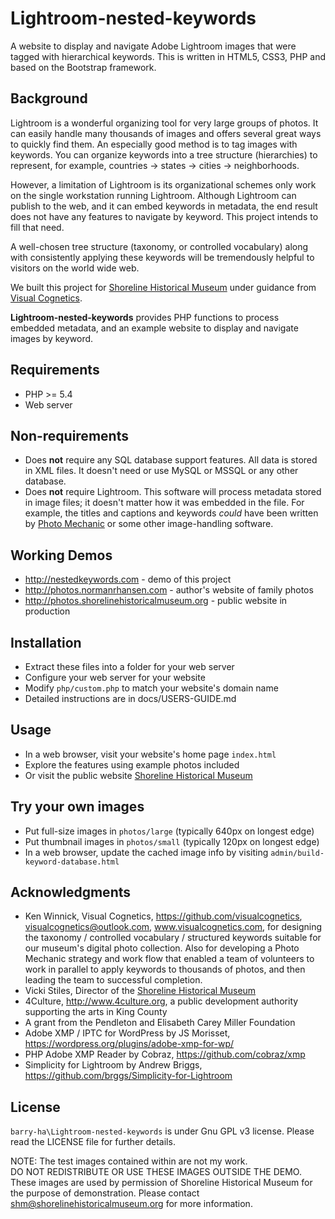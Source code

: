 # Lightroom-nested-keywords

A website to display and navigate Adobe Lightroom images that were tagged with hierarchical keywords.
This is written in HTML5, CSS3, PHP and based on the Bootstrap framework.

## Background

Lightroom is a wonderful organizing tool for very large groups of photos. It can easily handle many thousands of images and offers several great ways to quickly find them. An especially good method is to tag images with keywords. You can organize keywords into a tree structure (hierarchies) to represent, for example, countries -> states -> cities -> neighborhoods.

However, a limitation of Lightroom is its organizational schemes only work on the single workstation running Lightroom. Although Lightroom can publish to the web, and it can embed keywords in metadata, the end result does not have any features to navigate by keyword. This project intends to fill that need.

A well-chosen tree structure (taxonomy, or controlled vocabulary) along with consistently applying these keywords will be tremendously helpful to visitors on the world wide web.

We built this project for [Shoreline Historical Museum](http://photos.shorelinehistoricalmuseum.org/photo-gallery.html) under guidance from [Visual Cognetics](https://visualcognetics.com/photo-archive-deep-search-system-shoreline-historical-musem).

**Lightroom-nested-keywords** provides PHP functions to process embedded metadata, and an example website to display and navigate images by keyword.

## Requirements

* PHP >= 5.4
* Web server

## Non-requirements

* Does **not** require any SQL database support features. All data is stored in XML files. It doesn't need or use MySQL or MSSQL or any other database.
* Does **not** require Lightroom. This software will process metadata stored in image files; it doesn't matter how it was embedded in the file.
For example, the titles and captions and keywords *could* have been written by
[Photo Mechanic](https://home.camerabits.com/) or some other image-handling software.

## Working Demos

* http://nestedkeywords.com - demo of this project
* http://photos.normanrhansen.com - author's website of family photos
* http://photos.shorelinehistoricalmuseum.org - public website in production

## Installation

* Extract these files into a folder for your web server
* Configure your web server for your website
* Modify `php/custom.php` to match your website's domain name
* Detailed instructions are in docs/USERS-GUIDE.md

## Usage

* In a web browser, visit your website's home page `index.html`
* Explore the features using example photos included
* Or visit the public website [Shoreline Historical Museum](http://photos.shorelinehistoricalmuseum.org/photo-gallery.html)

## Try your own images

* Put full-size images in `photos/large` (typically 640px on longest edge)
* Put thumbnail images in `photos/small` (typically 120px on longest edge)
* In a web browser, update the cached image info by visiting `admin/build-keyword-database.html`

## Acknowledgments

* Ken Winnick, Visual Cognetics, https://github.com/visualcognetics, visualcognetics@outlook.com, www.visualcognetics.com, for designing the taxonomy / controlled vocabulary / structured keywords suitable for our museum's digital photo collection. Also for developing a Photo Mechanic strategy and work flow that enabled a team of volunteers to work in parallel to apply keywords to thousands of photos, and then leading the team to successful completion.
* Vicki Stiles, Director of the [Shoreline Historical Museum](http://photos.shorelinehistoricalmuseum.org/photo-gallery.html)
* 4Culture, http://www.4culture.org, a public development authority supporting the arts in King County
* A grant from the Pendleton and Elisabeth Carey Miller Foundation
* Adobe XMP / IPTC for WordPress by JS Morisset, https://wordpress.org/plugins/adobe-xmp-for-wp/  
* PHP Adobe XMP Reader by Cobraz, https://github.com/cobraz/xmp
* Simplicity for Lightroom by Andrew Briggs, https://github.com/brggs/Simplicity-for-Lightroom

## License

`barry-ha\Lightroom-nested-keywords` is under Gnu GPL v3 license.
Please read the LICENSE file for further details.

NOTE: The test images contained within are not my work.  
DO NOT REDISTRIBUTE OR USE THESE IMAGES OUTSIDE THE DEMO.
These images are used by permission of Shoreline Historical Museum for the purpose of demonstration. Please contact shm@shorelinehistoricalmuseum.org for more information.
